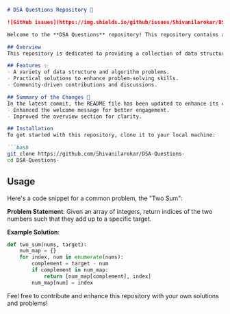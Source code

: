 ```markdown
# DSA Questions Repository 🚀

![GitHub issues](https://img.shields.io/github/issues/Shivanilarokar/DSA-Questions-) ![GitHub forks](https://img.shields.io/github/forks/Shivanilarokar/DSA-Questions-) ![GitHub stars](https://img.shields.io/github/stars/Shivanilarokar/DSA-Questions-)

Welcome to the **DSA Questions** repository! This repository contains a variety of data structure and algorithm questions along with practical solutions to enhance your problem-solving skills.

## Overview
This repository is dedicated to providing a collection of data structures and algorithm problems. Whether you're preparing for coding interviews or just looking to enhance your problem-solving skills, this repository has something for everyone!

## Features ✨
- A variety of data structure and algorithm problems.
- Practical solutions to enhance problem-solving skills.
- Community-driven contributions and discussions.

## Summary of the Changes 📝
In the latest commit, the README file has been updated to enhance its clarity and engagement. The following changes were made:
- Enhanced the welcome message for better engagement.
- Improved the overview section for clarity.

## Installation
To get started with this repository, clone it to your local machine:

```bash
git clone https://github.com/Shivanilarokar/DSA-Questions-
cd DSA-Questions-
```

## Usage
Here's a code snippet for a common problem, the "Two Sum":

**Problem Statement**: Given an array of integers, return indices of the two numbers such that they add up to a specific target.

**Example Solution**:
```python
def two_sum(nums, target):
    num_map = {}
    for index, num in enumerate(nums):
        complement = target - num
        if complement in num_map:
            return [num_map[complement], index]
        num_map[num] = index
```

Feel free to contribute and enhance this repository with your own solutions and problems!
```
